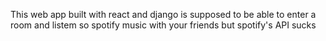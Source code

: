 This web app built with react and django is supposed to be able to enter a room and listem so spotify music with your friends but spotify's API sucks

